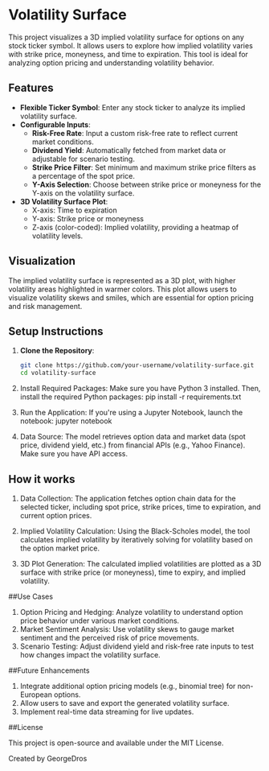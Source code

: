 # Volatility Surface

This project visualizes a 3D implied volatility surface for options on any stock ticker symbol. It allows users to explore how implied volatility varies with strike price, moneyness, and time to expiration. This tool is ideal for analyzing option pricing and understanding volatility behavior.

## Features

- **Flexible Ticker Symbol**: Enter any stock ticker to analyze its implied volatility surface.
- **Configurable Inputs**:
  - **Risk-Free Rate**: Input a custom risk-free rate to reflect current market conditions.
  - **Dividend Yield**: Automatically fetched from market data or adjustable for scenario testing.
  - **Strike Price Filter**: Set minimum and maximum strike price filters as a percentage of the spot price.
  - **Y-Axis Selection**: Choose between strike price or moneyness for the Y-axis on the volatility surface.
- **3D Volatility Surface Plot**:
  - X-axis: Time to expiration
  - Y-axis: Strike price or moneyness
  - Z-axis (color-coded): Implied volatility, providing a heatmap of volatility levels.

## Visualization

The implied volatility surface is represented as a 3D plot, with higher volatility areas highlighted in warmer colors. This plot allows users to visualize volatility skews and smiles, which are essential for option pricing and risk management.

## Setup Instructions

1. **Clone the Repository**:
   ```bash
   git clone https://github.com/your-username/volatility-surface.git
   cd volatility-surface

2. Install Required Packages: Make sure you have Python 3 installed. Then, install the required Python packages:
   pip install -r requirements.txt

3. Run the Application: If you're using a Jupyter Notebook, launch the notebook:
   jupyter notebook

4. Data Source: The model retrieves option data and market data (spot price, dividend yield, etc.) from financial APIs (e.g., Yahoo Finance). Make sure you have API    access.

## How it works


1. Data Collection: The application fetches option chain data for the selected ticker, including spot price, strike prices, time to expiration, and current option      prices.

2. Implied Volatility Calculation: Using the Black-Scholes model, the tool calculates implied volatility by iteratively solving for volatility based on the option      market price.

3. 3D Plot Generation: The calculated implied volatilities are plotted as a 3D surface with strike price (or moneyness), time to expiry, and implied volatility.

##Use Cases

 1. Option Pricing and Hedging: Analyze volatility to understand option price behavior under various market conditions.
 2. Market Sentiment Analysis: Use volatility skews to gauge market sentiment and the perceived risk of price movements.
 3. Scenario Testing: Adjust dividend yield and risk-free rate inputs to test how changes impact the volatility surface.

##Future Enhancements

  1. Integrate additional option pricing models (e.g., binomial tree) for non-European options.
  2. Allow users to save and export the generated volatility surface.
  3. Implement real-time data streaming for live updates.

##License

  This project is open-source and available under the MIT License.

  Created by GeorgeDros
